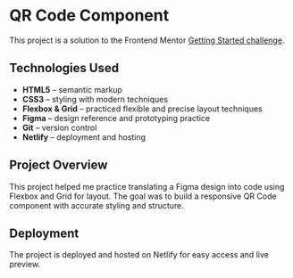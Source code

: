 # QR Code Component

This project is a solution to the Frontend Mentor [Getting Started challenge](https://www.frontendmentor.io/learning-paths/getting-started-on-frontend-mentor-XJhRWRREZd/steps/67ac9500a0c9efaa062d695a/challenge/start).

## Technologies Used

- **HTML5** – semantic markup  
- **CSS3** – styling with modern techniques  
- **Flexbox & Grid** – practiced flexible and precise layout techniques  
- **Figma** – design reference and prototyping practice  
- **Git** – version control  
- **Netlify** – deployment and hosting  

## Project Overview

This project helped me practice translating a Figma design into code using Flexbox and Grid for layout.
The goal was to build a responsive QR Code component with accurate styling and structure.

## Deployment

The project is deployed and hosted on Netlify for easy access and live preview.

